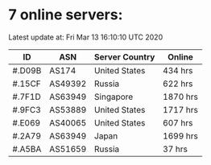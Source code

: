 # 7 online servers:

Latest update at: Fri Mar 13 16:10:10 UTC 2020

| ID | ASN | Server Country | Online |
| -- | --- | -------------- | ------ |
| #.D09B | AS174 | United States | 434 hrs |
| #.15CF | AS49392 | Russia | 622 hrs |
| #.7F1D | AS63949 | Singapore | 1870 hrs |
| #.9FC3 | AS53889 | United States | 1717 hrs |
| #.E069 | AS40065 | United States | 607 hrs |
| #.2A79 | AS63949 | Japan | 1699 hrs |
| #.A5BA | AS51659 | Russia | 37 hrs |

